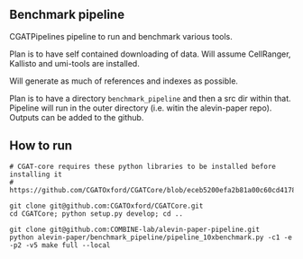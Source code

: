 Benchmark pipeline
------------------

CGATPipelines pipeline to run and benchmark various tools.

Plan is to have self contained downloading of data.
Will assume CellRanger, Kallisto and umi-tools are installed.

Will generate as much of references and indexes as possible.

Plan is to have a directory `benchmark_pipeline` and then a src dir within that.
Pipeline will run in the outer directory (i.e. witin the alevin-paper repo). Outputs
can be added to the github.


How to run
------
```
# CGAT-core requires these python libraries to be installed before installing it
# https://github.com/CGATOxford/CGATCore/blob/eceb5200efa2b81a00c60cd417887e565a90edd8/requires.txt

git clone git@github.com:CGATOxford/CGATCore.git
cd CGATCore; python setup.py develop; cd ..

git clone git@github.com:COMBINE-lab/alevin-paper-pipeline.git
python alevin-paper/benchmark_pipeline/pipeline_10xbenchmark.py -c1 -e -p2 -v5 make full --local
```
